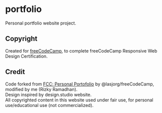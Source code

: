 # portfolio
Personal portfolio website project.
<h2>Copyright</h2>
Created for <a href="https://www.freecodecamp.org/">freeCodeCamp</a>, to complete freeCodeCamp Responsive Web Design Certification.
<h2>Credit</h2>
Code forked from <a href="https://codepen.io/freeCodeCamp/pen/zNBOYG">FCC: Personal Portofolio</a> by @lasjorg/freeCodeCamp, modified by me (Rizky Ramadhan).<br>
Design inspired by design.studio website.<br>
All copyrighted content in this website used under fair use, for personal use/educational use (not commercialized).
